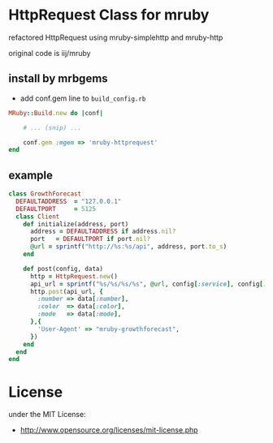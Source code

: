 # HttpRequest Class for mruby
refactored HttpRequest using mruby-simplehttp and mruby-http

original code is iij/mruby

## install by mrbgems
 - add conf.gem line to `build_config.rb`
```ruby
MRuby::Build.new do |conf|

    # ... (snip) ...

    conf.gem :mgem => 'mruby-httprequest'
end
```

## example

```ruby
class GrowthForecast
  DEFAULTADDRESS  = "127.0.0.1"
  DEFAULTPORT     = 5125
  class Client
    def initialize(address, port)
      address = DEFAULTADDRESS if address.nil?
      port   = DEFAULTPORT if port.nil?
      @url = sprintf("http://%s:%s/api", address, port.to_s)
    end

    def post(config, data)
      http = HttpRequest.new()
      api_url = sprintf("%s/%s/%s/%s", @url, config[:service], config[:section], config[:gragh])
      http.post(api_url, {
        :number => data[:number],
        :color  => data[:color],
        :mode   => data[:mode],
      },{
        'User-Agent' => "mruby-growthforecast",
      })
    end
  end
end
```

# License
under the MIT License:

* http://www.opensource.org/licenses/mit-license.php


